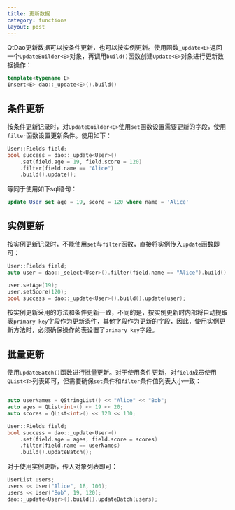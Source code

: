 ```yaml
---
title: 更新数据
category: functions
layout: post
---
```


QtDao更新数据可以按条件更新，也可以按实例更新。使用函数`_update<E>`返回一个`UpdateBuilder<E>`对象，再调用`build()`函数创建`Update<E>`对象进行更新数据操作：

```cpp
template<typename E>
Insert<E> dao::_update<E>().build()
```

条件更新
-------------

按条件更新记录时，对`UpdateBuilder<E>`使用`set`函数设置需要更新的字段，使用`filter`函数设置更新条件。使用如下：

```cpp
User::Fields field;
bool success = dao::_update<User>()
    .set(field.age = 19, field.score = 120)
    .filter(field.name == "Alice")
    .build().update();
```

等同于使用如下sql语句：

```sql
update User set age = 19, score = 120 where name = 'Alice'
```

实例更新
-------------

按实例更新记录时，不能使用`set`与`filter`函数，直接将实例传入`update`函数即可：

```cpp
User::Fields field;
auto user = dao::_select<User>().filter(field.name == "Alice").build().unique();

user.setAge(19);
user.setScore(120);
bool success = dao::_update<User>().build().update(user);
```

按实例更新采用的方法和条件更新一致，不同的是，按实例更新时内部将自动提取表`primary key`字段作为更新条件，其他字段作为更新的字段，因此，使用实例更新方法时，必须确保操作的表设置了`primary key`字段。

批量更新
-------------

使用`updateBatch()`函数进行批量更新。对于使用条件更新，对`field`成员使用`QList<T>`列表即可，但需要确保`set`条件和`filter`条件值列表大小一致：

```cpp

auto userNames = QStringList() << "Alice" << "Bob";
auto ages = QList<int>() << 19 << 20;
auto scores = QList<int>() << 120 << 130;

User::Fields field;
bool success = dao::_update<User>()
    .set(field.age = ages, field.score = scores)
    .filter(field.name == userNames)
    .build().updateBatch();
```

对于使用实例更新，传入对象列表即可：

```cpp
UserList users;
users << User("Alice", 18, 100);
users << User("Bob", 19, 120);
dao::_update<User>().build().updateBatch(users);
```